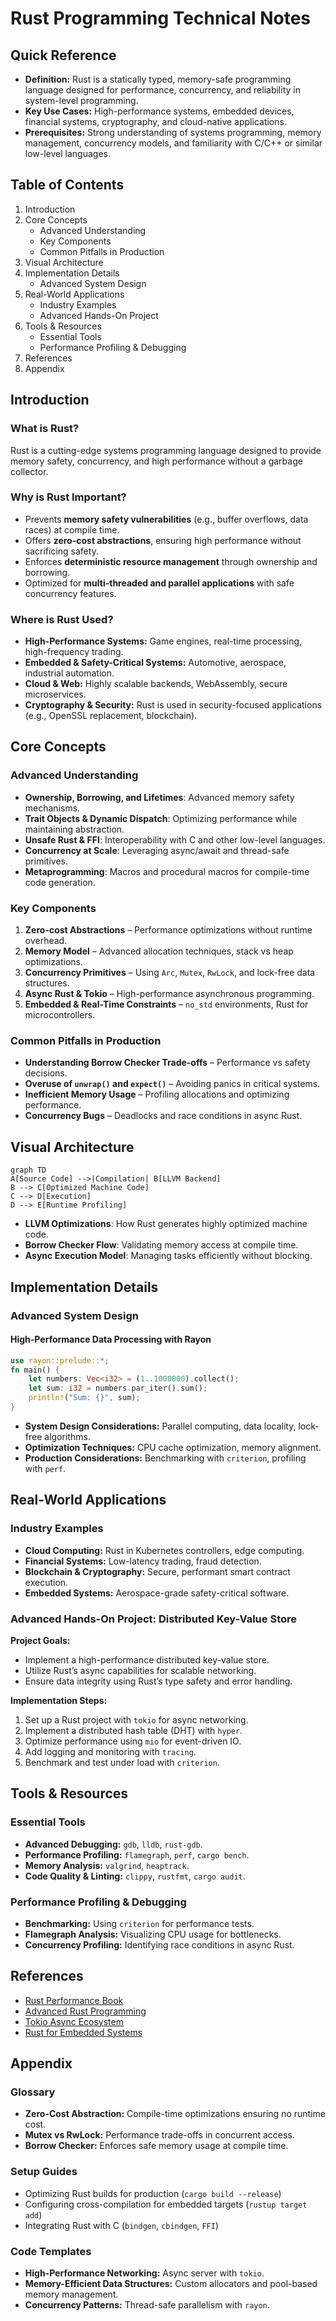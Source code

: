 # Rust Programming Technical Notes

<!-- [An in-depth exploration of Rust for high-performance, safety-critical, and concurrent systems.] -->

## Quick Reference

- **Definition:** Rust is a statically typed, memory-safe programming language designed for performance, concurrency, and reliability in system-level programming.
- **Key Use Cases:** High-performance systems, embedded devices, financial systems, cryptography, and cloud-native applications.
- **Prerequisites:** Strong understanding of systems programming, memory management, concurrency models, and familiarity with C/C++ or similar low-level languages.

## Table of Contents

1. Introduction
2. Core Concepts
   - Advanced Understanding
   - Key Components
   - Common Pitfalls in Production
3. Visual Architecture
4. Implementation Details
   - Advanced System Design
5. Real-World Applications
   - Industry Examples
   - Advanced Hands-On Project
6. Tools & Resources
   - Essential Tools
   - Performance Profiling & Debugging
7. References
8. Appendix

## Introduction

### What is Rust?

Rust is a cutting-edge systems programming language designed to provide memory safety, concurrency, and high performance without a garbage collector.

### Why is Rust Important?

- Prevents **memory safety vulnerabilities** (e.g., buffer overflows, data races) at compile time.
- Offers **zero-cost abstractions**, ensuring high performance without sacrificing safety.
- Enforces **deterministic resource management** through ownership and borrowing.
- Optimized for **multi-threaded and parallel applications** with safe concurrency features.

### Where is Rust Used?

- **High-Performance Systems:** Game engines, real-time processing, high-frequency trading.
- **Embedded & Safety-Critical Systems:** Automotive, aerospace, industrial automation.
- **Cloud & Web:** Highly scalable backends, WebAssembly, secure microservices.
- **Cryptography & Security:** Rust is used in security-focused applications (e.g., OpenSSL replacement, blockchain).

## Core Concepts

### Advanced Understanding

- **Ownership, Borrowing, and Lifetimes**: Advanced memory safety mechanisms.
- **Trait Objects & Dynamic Dispatch**: Optimizing performance while maintaining abstraction.
- **Unsafe Rust & FFI**: Interoperability with C and other low-level languages.
- **Concurrency at Scale**: Leveraging async/await and thread-safe primitives.
- **Metaprogramming**: Macros and procedural macros for compile-time code generation.

### Key Components

1. **Zero-cost Abstractions** – Performance optimizations without runtime overhead.
2. **Memory Model** – Advanced allocation techniques, stack vs heap optimizations.
3. **Concurrency Primitives** – Using `Arc`, `Mutex`, `RwLock`, and lock-free data structures.
4. **Async Rust & Tokio** – High-performance asynchronous programming.
5. **Embedded & Real-Time Constraints** – `no_std` environments, Rust for microcontrollers.

### Common Pitfalls in Production

- **Understanding Borrow Checker Trade-offs** – Performance vs safety decisions.
- **Overuse of `unwrap()` and `expect()`** – Avoiding panics in critical systems.
- **Inefficient Memory Usage** – Profiling allocations and optimizing performance.
- **Concurrency Bugs** – Deadlocks and race conditions in async Rust.

## Visual Architecture

```mermaid
graph TD
A[Source Code] -->|Compilation| B[LLVM Backend]
B --> C[Optimized Machine Code]
C --> D[Execution]
D --> E[Runtime Profiling]
```

- **LLVM Optimizations**: How Rust generates highly optimized machine code.
- **Borrow Checker Flow**: Validating memory access at compile time.
- **Async Execution Model**: Managing tasks efficiently without blocking.

## Implementation Details

### Advanced System Design

#### High-Performance Data Processing with Rayon

```rust
use rayon::prelude::*;
fn main() {
    let numbers: Vec<i32> = (1..1000000).collect();
    let sum: i32 = numbers.par_iter().sum();
    println!("Sum: {}", sum);
}
```

- **System Design Considerations:** Parallel computing, data locality, lock-free algorithms.
- **Optimization Techniques:** CPU cache optimization, memory alignment.
- **Production Considerations:** Benchmarking with `criterion`, profiling with `perf`.

## Real-World Applications

### Industry Examples

- **Cloud Computing:** Rust in Kubernetes controllers, edge computing.
- **Financial Systems:** Low-latency trading, fraud detection.
- **Blockchain & Cryptography:** Secure, performant smart contract execution.
- **Embedded Systems:** Aerospace-grade safety-critical software.

### Advanced Hands-On Project: Distributed Key-Value Store

**Project Goals:**

- Implement a high-performance distributed key-value store.
- Utilize Rust’s async capabilities for scalable networking.
- Ensure data integrity using Rust’s type safety and error handling.

**Implementation Steps:**

1. Set up a Rust project with `tokio` for async networking.
2. Implement a distributed hash table (DHT) with `hyper`.
3. Optimize performance using `mio` for event-driven IO.
4. Add logging and monitoring with `tracing`.
5. Benchmark and test under load with `criterion`.

## Tools & Resources

### Essential Tools

- **Advanced Debugging:** `gdb`, `lldb`, `rust-gdb`.
- **Performance Profiling:** `flamegraph`, `perf`, `cargo bench`.
- **Memory Analysis:** `valgrind`, `heaptrack`.
- **Code Quality & Linting:** `clippy`, `rustfmt`, `cargo audit`.

### Performance Profiling & Debugging

- **Benchmarking:** Using `criterion` for performance tests.
- **Flamegraph Analysis:** Visualizing CPU usage for bottlenecks.
- **Concurrency Profiling:** Identifying race conditions in async Rust.

## References

- [Rust Performance Book](https://nnethercote.github.io/perf-book/)
- [Advanced Rust Programming](https://doc.rust-lang.org/nomicon/)
- [Tokio Async Ecosystem](https://tokio.rs/)
- [Rust for Embedded Systems](https://docs.rust-embedded.org/book/)

## Appendix

### Glossary

- **Zero-Cost Abstraction:** Compile-time optimizations ensuring no runtime cost.
- **Mutex vs RwLock:** Performance trade-offs in concurrent access.
- **Borrow Checker:** Enforces safe memory usage at compile time.

### Setup Guides

- Optimizing Rust builds for production (`cargo build --release`)
- Configuring cross-compilation for embedded targets (`rustup target add`) 
- Integrating Rust with C (`bindgen`, `cbindgen`, `FFI`)

### Code Templates

- **High-Performance Networking:** Async server with `tokio`.
- **Memory-Efficient Data Structures:** Custom allocators and pool-based memory management.
- **Concurrency Patterns:** Thread-safe parallelism with `rayon`.

